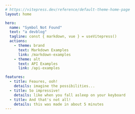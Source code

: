 ```yaml
---
# https://vitepress.dev/reference/default-theme-home-page
layout: home

hero:
  name: "Symbol Not Found"
  text: "a devblog"
  tagline: const { markdown, vue } = useVitepress()
  actions:
    - theme: brand
      text: Markdown Examples
      link: /markdown-examples
    - theme: alt
      text: API Examples
      link: /api-examples

features:
  - title: Feaures, ooh!
    details: imagine the possibilities...
  - title: So impressive!
    details: like when you fall asleep on your keyboard
  - title: And that's not all!
    details: this was made in about 5 minutes
---
```


